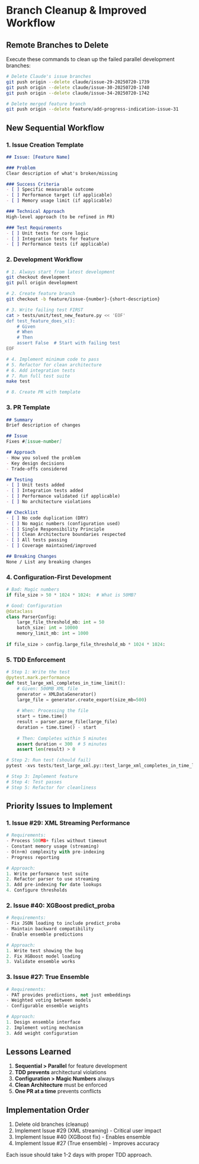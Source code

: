 # Branch Cleanup & Improved Workflow

## Remote Branches to Delete

Execute these commands to clean up the failed parallel development branches:

```bash
# Delete Claude's issue branches
git push origin --delete claude/issue-29-20250720-1739
git push origin --delete claude/issue-30-20250720-1740  
git push origin --delete claude/issue-34-20250720-1742

# Delete merged feature branch
git push origin --delete feature/add-progress-indication-issue-31
```

## New Sequential Workflow

### 1. Issue Creation Template

```markdown
## Issue: [Feature Name]

### Problem
Clear description of what's broken/missing

### Success Criteria
- [ ] Specific measurable outcome
- [ ] Performance target (if applicable)
- [ ] Memory usage limit (if applicable)

### Technical Approach
High-level approach (to be refined in PR)

### Test Requirements
- [ ] Unit tests for core logic
- [ ] Integration tests for feature
- [ ] Performance tests (if applicable)
```

### 2. Development Workflow

```bash
# 1. Always start from latest development
git checkout development
git pull origin development

# 2. Create feature branch
git checkout -b feature/issue-{number}-{short-description}

# 3. Write failing test FIRST
cat > tests/unit/test_new_feature.py << 'EOF'
def test_feature_does_x():
    # Given
    # When  
    # Then
    assert False  # Start with failing test
EOF

# 4. Implement minimum code to pass
# 5. Refactor for clean architecture
# 6. Add integration tests
# 7. Run full test suite
make test

# 8. Create PR with template
```

### 3. PR Template

```markdown
## Summary
Brief description of changes

## Issue
Fixes #[issue-number]

## Approach
- How you solved the problem
- Key design decisions
- Trade-offs considered

## Testing
- [ ] Unit tests added
- [ ] Integration tests added  
- [ ] Performance validated (if applicable)
- [ ] No architecture violations

## Checklist
- [ ] No code duplication (DRY)
- [ ] No magic numbers (configuration used)
- [ ] Single Responsibility Principle
- [ ] Clean Architecture boundaries respected
- [ ] All tests passing
- [ ] Coverage maintained/improved

## Breaking Changes
None / List any breaking changes
```

### 4. Configuration-First Development

```python
# Bad: Magic numbers
if file_size > 50 * 1024 * 1024:  # What is 50MB?

# Good: Configuration
@dataclass
class ParserConfig:
    large_file_threshold_mb: int = 50
    batch_size: int = 10000
    memory_limit_mb: int = 1000
    
if file_size > config.large_file_threshold_mb * 1024 * 1024:
```

### 5. TDD Enforcement

```python
# Step 1: Write the test
@pytest.mark.performance
def test_large_xml_completes_in_time_limit():
    # Given: 500MB XML file
    generator = XMLDataGenerator()
    large_file = generator.create_export(size_mb=500)
    
    # When: Processing the file
    start = time.time()
    result = parser.parse_file(large_file)
    duration = time.time() - start
    
    # Then: Completes within 5 minutes
    assert duration < 300  # 5 minutes
    assert len(result) > 0

# Step 2: Run test (should fail)
pytest -xvs tests/test_large_xml.py::test_large_xml_completes_in_time_limit

# Step 3: Implement feature
# Step 4: Test passes
# Step 5: Refactor for cleanliness
```

## Priority Issues to Implement

### 1. Issue #29: XML Streaming Performance
```python
# Requirements:
- Process 500MB+ files without timeout
- Constant memory usage (streaming)
- O(n+m) complexity with pre-indexing
- Progress reporting

# Approach:
1. Write performance test suite
2. Refactor parser to use streaming
3. Add pre-indexing for date lookups
4. Configure thresholds
```

### 2. Issue #40: XGBoost predict_proba
```python
# Requirements:
- Fix JSON loading to include predict_proba
- Maintain backward compatibility
- Enable ensemble predictions

# Approach:
1. Write test showing the bug
2. Fix XGBoost model loading
3. Validate ensemble works
```

### 3. Issue #27: True Ensemble
```python
# Requirements:  
- PAT provides predictions, not just embeddings
- Weighted voting between models
- Configurable ensemble weights

# Approach:
1. Design ensemble interface
2. Implement voting mechanism
3. Add weight configuration
```

## Lessons Learned

1. **Sequential > Parallel** for feature development
2. **TDD prevents** architectural violations
3. **Configuration > Magic Numbers** always
4. **Clean Architecture** must be enforced
5. **One PR at a time** prevents conflicts

## Implementation Order

1. Delete old branches (cleanup)
2. Implement Issue #29 (XML streaming) - Critical user impact
3. Implement Issue #40 (XGBoost fix) - Enables ensemble
4. Implement Issue #27 (True ensemble) - Improves accuracy

Each issue should take 1-2 days with proper TDD approach.